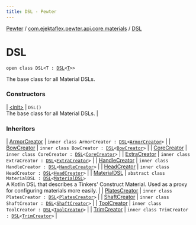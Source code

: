 ```yaml
---
title: DSL - Pewter
---
```


[Pewter](../../index.html) / [com.ejektaflex.pewter.api.core.materials](../index.html) / [DSL](./index.html)

# DSL

`open class DSL<T : `[`DSL`](./index.html)`<`[`T`](index.html#T)`>>`

The base class for all Material DSLs.

### Constructors

| [&lt;init&gt;](-init-.html) | `DSL()`<br>The base class for all Material DSLs. |

### Inheritors

| [ArmorCreator](../-material-d-s-l/-armor-creator/index.html) | `inner class ArmorCreator : `[`DSL`](./index.html)`<`[`ArmorCreator`](../-material-d-s-l/-armor-creator/index.html)`>` |
| [BowCreator](../-material-d-s-l/-tool-creator/-bow-creator/index.html) | `inner class BowCreator : `[`DSL`](./index.html)`<`[`BowCreator`](../-material-d-s-l/-tool-creator/-bow-creator/index.html)`>` |
| [CoreCreator](../-material-d-s-l/-armor-creator/-core-creator/index.html) | `inner class CoreCreator : `[`DSL`](./index.html)`<`[`CoreCreator`](../-material-d-s-l/-armor-creator/-core-creator/index.html)`>` |
| [ExtraCreator](../-material-d-s-l/-tool-creator/-extra-creator/index.html) | `inner class ExtraCreator : `[`DSL`](./index.html)`<`[`ExtraCreator`](../-material-d-s-l/-tool-creator/-extra-creator/index.html)`>` |
| [HandleCreator](../-material-d-s-l/-tool-creator/-handle-creator/index.html) | `inner class HandleCreator : `[`DSL`](./index.html)`<`[`HandleCreator`](../-material-d-s-l/-tool-creator/-handle-creator/index.html)`>` |
| [HeadCreator](../-material-d-s-l/-tool-creator/-head-creator/index.html) | `inner class HeadCreator : `[`DSL`](./index.html)`<`[`HeadCreator`](../-material-d-s-l/-tool-creator/-head-creator/index.html)`>` |
| [MaterialDSL](../-material-d-s-l/index.html) | `abstract class MaterialDSL : `[`DSL`](./index.html)`<`[`MaterialDSL`](../-material-d-s-l/index.html)`>`<br>A Kotlin DSL that describes a Tinkers' Construct Material. Used as a proxy for configuring materials more easily. |
| [PlatesCreator](../-material-d-s-l/-armor-creator/-plates-creator/index.html) | `inner class PlatesCreator : `[`DSL`](./index.html)`<`[`PlatesCreator`](../-material-d-s-l/-armor-creator/-plates-creator/index.html)`>` |
| [ShaftCreator](../-material-d-s-l/-tool-creator/-shaft-creator/index.html) | `inner class ShaftCreator : `[`DSL`](./index.html)`<`[`ShaftCreator`](../-material-d-s-l/-tool-creator/-shaft-creator/index.html)`>` |
| [ToolCreator](../-material-d-s-l/-tool-creator/index.html) | `inner class ToolCreator : `[`DSL`](./index.html)`<`[`ToolCreator`](../-material-d-s-l/-tool-creator/index.html)`>` |
| [TrimCreator](../-material-d-s-l/-armor-creator/-trim-creator/index.html) | `inner class TrimCreator : `[`DSL`](./index.html)`<`[`TrimCreator`](../-material-d-s-l/-armor-creator/-trim-creator/index.html)`>` |

